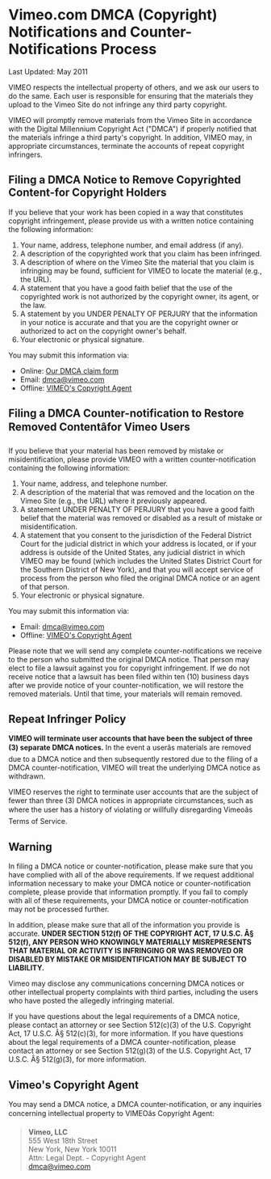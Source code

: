 Vimeo.com DMCA (Copyright) Notifications and Counter-Notifications Process
==========================================================================

Last Updated: May 2011

VIMEO respects the intellectual property of others, and we ask our users to do the same. Each user is responsible for ensuring that the materials they upload to the Vimeo Site do not infringe any third party copyright.

VIMEO will promptly remove materials from the Vimeo Site in accordance with the Digital Millennium Copyright Act ("DMCA") if properly notified that the materials infringe a third party's copyright. In addition, VIMEO may, in appropriate circumstances, terminate the accounts of repeat copyright infringers.

Filing a DMCA Notice to Remove Copyrighted Content-for Copyright Holders
------------------------------------------------------------------------

If you believe that your work has been copied in a way that constitutes copyright infringement, please provide us with a written notice containing the following information:

1. Your name, address, telephone number, and email address (if any).
2. A description of the copyrighted work that you claim has been infringed.
3. A description of where on the Vimeo Site the material that you claim is infringing may be found, sufficient for VIMEO to locate the material (e.g., the URL).
4. A statement that you have a good faith belief that the use of the copyrighted work is not authorized by the copyright owner, its agent, or the law.
5. A statement by you UNDER PENALTY OF PERJURY that the information in your notice is accurate and that you are the copyright owner or authorized to act on the copyright owner's behalf.
6. Your electronic or physical signature.

You may submit this information via:

- Online: [Our DMCA claim form](/dmca/claim)
- Email: [dmca@vimeo.com](mailto:dmca@vimeo.com)
- Offline: [VIMEO's Copyright Agent](#offline)

Filing a DMCA Counter-notification to Restore Removed Contentâ&#128;&#148;for Vimeo Users
-------------------------------------------------------------------------------

If you believe that your material has been removed by mistake or misidentification, please provide VIMEO with a written counter-notification containing the following information:

1. Your name, address, and telephone number.
2. A description of the material that was removed and the location on the Vimeo Site (e.g., the URL) where it previously appeared.
3. A statement UNDER PENALTY OF PERJURY that you have a good faith belief that the material was removed or disabled as a result of mistake or misidentification.
4. A statement that you consent to the jurisdiction of the Federal District Court for the judicial district in which your address is located, or if your address is outside of the United States, any judicial district in which VIMEO may be found (which includes the United States District Court for the Southern District of New York), and that you will accept service of process from the person who filed the original DMCA notice or an agent of that person.
5. Your electronic or physical signature.

You may submit this information via:

- Email: [dmca@vimeo.com](mailto:dmca@vimeo.com)
- Offline: [VIMEO's Copyright Agent](#offline)

Please note that we will send any complete counter-notifications we receive to the person who submitted the original DMCA notice. That person may elect to file a lawsuit against you for copyright infringement. If we do not receive notice that a lawsuit has been filed within ten (10) business days after we provide notice of your counter-notification, we will restore the removed materials. Until that time, your materials will remain removed.

Repeat Infringer Policy
-----------------------

**VIMEO will terminate user accounts that have been the subject of three (3) separate DMCA notices.** In the event a userâ&#128;&#153;s materials are removed due to a DMCA notice and then subsequently restored due to the filing of a DMCA counter-notification, VIMEO will treat the underlying DMCA notice as withdrawn.

VIMEO reserves the right to terminate user accounts that are the subject of fewer than three (3) DMCA notices in appropriate circumstances, such as where the user has a history of violating or willfully disregarding Vimeoâ&#128;&#153;s Terms of Service.

Warning
-------

In filing a DMCA notice or counter-notification, please make sure that you have complied with all of the above requirements. If we request additional information necessary to make your DMCA notice or counter-notification complete, please provide that information promptly. If you fail to comply with all of these requirements, your DMCA notice or counter-notification may not be processed further.

In addition, please make sure that all of the information you provide is accurate. **UNDER SECTION 512(f) OF THE COPYRIGHT ACT, 17 U.S.C. Â§ 512(f), ANY PERSON WHO KNOWINGLY MATERIALLY MISREPRESENTS THAT MATERIAL OR ACTIVITY IS INFRINGING OR WAS REMOVED OR DISABLED BY MISTAKE OR MISIDENTIFICATION MAY BE SUBJECT TO LIABILITY.**

Vimeo may disclose any communications concerning DMCA notices or other intellectual property complaints with third parties, including the users who have posted the allegedly infringing material.

If you have questions about the legal requirements of a DMCA notice, please contact an attorney or see Section 512(c)(3) of the U.S. Copyright Act, 17 U.S.C. Â§ 512(c)(3), for more information. If you have questions about the legal requirements of a DMCA counter-notification, please contact an attorney or see Section 512(g)(3) of the U.S. Copyright Act, 17 U.S.C. Â§ 512(g)(3), for more information.

Vimeo's Copyright Agent
-----------------------

You may send a DMCA notice, a DMCA counter-notification, or any inquiries concerning intellectual property to VIMEOâ&#128;&#153;s Copyright Agent:

> **Vimeo, LLC**  
>  555 West 18th Street  
>  New York, New York 10011  
>  Attn: Legal Dept. - Copyright Agent  
> [dmca@vimeo.com](mailto:dmca@vimeo.com)